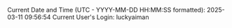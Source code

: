 Current Date and Time (UTC - YYYY-MM-DD HH:MM:SS formatted): 2025-03-11 09:56:54
Current User's Login: luckyaiman
